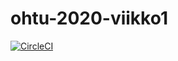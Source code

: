# ohtu-2020-viikko1

[![CircleCI](https://circleci.com/gh/Bublebub/ohtu-2020-viikko1.svg?style=svg)](https://circleci.com/gh/Bublebub/ohtu-2020-viikko1)
